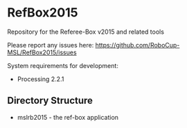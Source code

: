 # RefBox2015
Repository for the Referee-Box v2015 and related tools

Please report any issues here: https://github.com/RoboCup-MSL/RefBox2015/issues

System requirements for development:
* Processing 2.2.1

## Directory Structure
* mslrb2015 - the ref-box application
